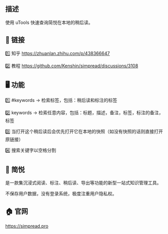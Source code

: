## 描述

使用 uTools 快速查询简悦在本地的稍后读。

## 🔗 链接

1️⃣ 知乎 https://zhuanlan.zhihu.com/p/438366647

2️⃣ 教程 https://github.com/Kenshin/simpread/discussions/3108

## 🖥 功能

1️⃣ #keywords → 检索标签，包括：稍后读和标注的标签

2️⃣ keywords → 检索任意内容，包括：标题，描述，备注，标签，标注的备注，标签

3️⃣ 当打开这个稍后读后会优先打开它在本地的快照（如没有快照的话则直接打开原链接）

4️⃣ 搜索关键字以空格分割

## 📖 简悦

是一款集沉浸式阅读、标注、稍后读、导出等功能的新型一站式知识管理工具。

不保存用户数据，没有登录系统，极度注重用户隐私权。

## 🏠 官网

https://simpread.pro
